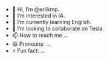- 👋 Hi, I’m @eriikmp.
- 👀 I’m interested in IA.
- 🌱 I’m currently learning English.
- 💞️ I’m looking to collaborate on Tesla.
- 📫 How to reach me ...
- 😄 Pronouns: ...
- ⚡ Fun fact: ...

<!---
eriikmp/eriikmp is a ✨ special ✨ repository because its `README.md` (this file) appears on your GitHub profile.
You can click the Preview link to take a look at your changes.
--->
